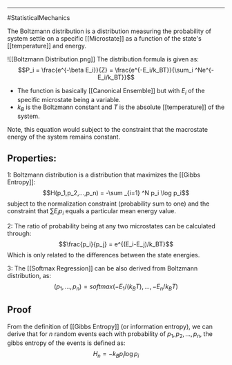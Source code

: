 -----
#StatisticalMechanics 

The Boltzmann distribution is a distribution measuring the probability of system settle on a specific [[Microstate]] as a function of the state's [[temperature]] and energy. 

![[Boltzmann Distribution.png]]
The distribution formula is given as:
$$P_i = \frac{e^{-\beta E_i}}{Z} = \frac{e^{-E_i/k_BT}}{\sum_i ^Ne^{-E_i/k_BT}}$$
- The function is basically [[Canonical Ensemble]] but with $E_i$ of the specific microstate being a variable.
- $k_B$ is the Boltzmann constant and $T$ is the absolute [[temperature]] of the system.

Note, this equation would subject to the constraint that the macrostate energy of the system remains constant.

## Properties:

1: Boltzmann distribution is a distribution that maximizes the [[Gibbs Entropy]]:
$$H(p_1,p_2,...,p_n) = -\sum _{i=1} ^N p_i \log p_i$$
subject to the normalization constraint (probability sum to one) and the constraint that $\sum E_i p_i$ equals a particular mean energy value.

2: The ratio of probability being at any two microstates can be calculated through:
$$\frac{p_i}{p_j} = e^{(E_i-E_j)/k_BT}$$
Which is only related to the differences between the state energies. 

3: The [[Softmax Regression]] can be also derived from Boltzmann distribution, as:
$$(p_1,...,p_n)=softmax(-E_1/(k_BT),...,-E_n/k_BT)$$
## Proof

From the definition of [[Gibbs Entropy]] (or information entropy), we can derive that for $n$ random events each with probability of $p_1,p_2,...,p_n$, the gibbs entropy of the events is defined as:
$$H_n = -k_B p_i \log p_i$$
